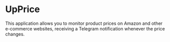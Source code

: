 # UpPrice
This application allows you to monitor product prices on Amazon and other e-commerce websites, receiving a Telegram notification whenever the price changes.
